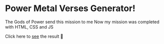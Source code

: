 # Power Metal Verses Generator!

The Gods of Power send this mission to me
Now my mission was completed with HTML, CSS and JS

Click here to [see](http://www.odineiribeiro.com.br/power_metal_lyric_generator/) the result :metal:
